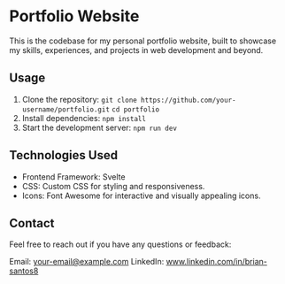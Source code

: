 # Portfolio Website

This is the codebase for my personal portfolio website, built to showcase my skills, experiences, and projects in web development and beyond.

## Usage

1. Clone the repository:
   `git clone https://github.com/your-username/portfolio.git`
   `cd portfolio`
2. Install dependencies: `npm install`
3. Start the development server: `npm run dev`

## Technologies Used

- Frontend Framework: Svelte
- CSS: Custom CSS for styling and responsiveness.
- Icons: Font Awesome for interactive and visually appealing icons.

## Contact

Feel free to reach out if you have any questions or feedback:

Email: your-email@example.com
LinkedIn: www.linkedin.com/in/brian-santos8

